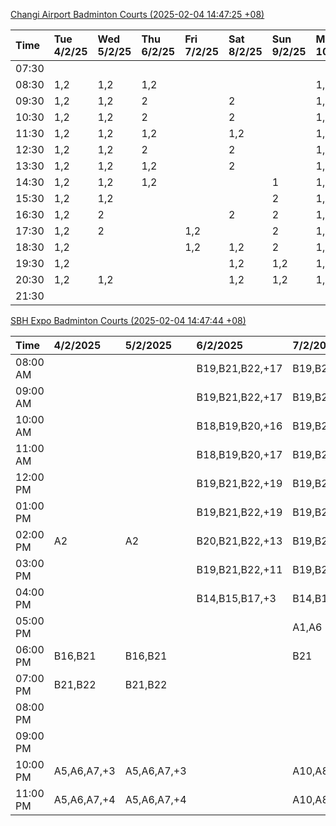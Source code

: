 [Changi Airport Badminton Courts (2025-02-04 14:47:25 +08)](https://www.carc.org.sg/FacilityBooking.aspx)

| Time   | Tue 4/2/25   | Wed 5/2/25   | Thu 6/2/25   | Fri 7/2/25   | Sat 8/2/25   | Sun 9/2/25   | Mon 10/2/25   |
|:-------|:-------------|:-------------|:-------------|:-------------|:-------------|:-------------|:--------------|
| 07:30  |              |              |              |              |              |              |               |
| 08:30  | 1,2          | 1,2          | 1,2          |              |              |              | 1,2           |
| 09:30  | 1,2          | 1,2          | 2            |              | 2            |              | 1,2           |
| 10:30  | 1,2          | 1,2          | 2            |              | 2            |              | 1,2           |
| 11:30  | 1,2          | 1,2          | 1,2          |              | 1,2          |              | 1,2           |
| 12:30  | 1,2          | 1,2          | 2            |              | 2            |              | 1,2           |
| 13:30  | 1,2          | 1,2          | 1,2          |              | 2            |              | 1,2           |
| 14:30  | 1,2          | 1,2          | 1,2          |              |              | 1            | 1,2           |
| 15:30  | 1,2          | 1,2          |              |              |              | 2            | 1,2           |
| 16:30  | 1,2          | 2            |              |              | 2            | 2            | 1,2           |
| 17:30  | 1,2          | 2            |              | 1,2          |              | 2            | 1,2           |
| 18:30  | 1,2          |              |              | 1,2          | 1,2          | 2            | 1,2           |
| 19:30  | 1,2          |              |              |              | 1,2          | 1,2          | 1,2           |
| 20:30  | 1,2          | 1,2          |              |              | 1,2          | 1,2          | 1,2           |
| 21:30  |              |              |              |              |              |              |               |

[SBH Expo Badminton Courts (2025-02-04 14:47:44 +08)](https://singaporebadmintonhall.getomnify.com/widgets/O3MRKGBH359GA55KHMG1RD)

| Time     | 4/2/2025    | 5/2/2025    | 6/2/2025        | 7/2/2025        | 8/2/2025        | 9/2/2025        | 10/2/2025       |
|:---------|:------------|:------------|:----------------|:----------------|:----------------|:----------------|:----------------|
| 08:00 AM |             |             | B19,B21,B22,+17 | B19,B21,B22,+19 | B19,B21,B22,+14 | A6,A7           | B19,B21,B22,+9  |
| 09:00 AM |             |             | B19,B21,B22,+17 | B19,B21,B22,+18 | B19,B21,B22,+15 |                 |                 |
| 10:00 AM |             |             | B18,B19,B20,+16 | B19,B21,B22,+17 | B17,B18,B19,+15 | A5              |                 |
| 11:00 AM |             |             | B18,B19,B20,+17 | B19,B21,B22,+17 | B16,B17,B18,+14 |                 |                 |
| 12:00 PM |             |             | B19,B21,B22,+19 | B19,B21,B22,+18 | B20,B21,B22,+18 | A3,A4,A6        |                 |
| 01:00 PM |             |             | B19,B21,B22,+19 | B19,B21,B22,+19 | B19,B20,B21,+18 |                 | A7,A8,B22,+5    |
| 02:00 PM | A2          | A2          | B20,B21,B22,+13 | B19,B21,B22,+16 | A10,A9,B21,+6   | B17,B19         |                 |
| 03:00 PM |             |             | B19,B21,B22,+11 | B19,B21,B22,+12 | B18,B20,B21,+5  |                 |                 |
| 04:00 PM |             |             | B14,B15,B17,+3  | B14,B15,B22,+5  |                 |                 |                 |
| 05:00 PM |             |             |                 | A1,A6           | A1,A2           |                 |                 |
| 06:00 PM | B16,B21     | B16,B21     |                 | B21             |                 |                 |                 |
| 07:00 PM | B21,B22     | B21,B22     |                 |                 |                 | B22             | A7,B15,B16,+3   |
| 08:00 PM |             |             |                 |                 |                 | A8              | B20,B21,B22,+15 |
| 09:00 PM |             |             |                 |                 | B21             | B11,B13,B15,+2  | B20,B21,B22,+17 |
| 10:00 PM | A5,A6,A7,+3 | A5,A6,A7,+3 |                 | A10,A8,A9,+7    | B20,B21,B22,+17 | B20,B21,B22,+18 | A10,A8,A9,+7    |
| 11:00 PM | A5,A6,A7,+4 | A5,A6,A7,+4 |                 | A10,A8,A9,+7    | B20,B21,B22,+17 | B20,B21,B22,+19 | A10,A8,A9,+7    |
